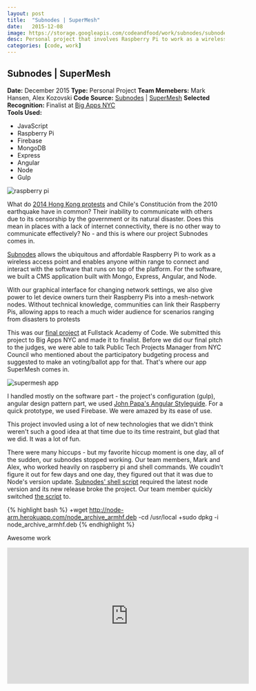 ```yaml
---
layout: post
title:  "Subnodes | SuperMesh"
date:   2015-12-08
image: https://storage.googleapis.com/codeandfood/work/subnodes/subnodes-thumbnail.jpg
desc: Personal project that involves Raspberry Pi to work as a wireless access point
categories: [code, work]
---
```


<div class="project-description">
	<h2>Subnodes | SuperMesh</h2>
	<div class="desc">
		<span><strong>Date:</strong> December 2015</span>
		<span><strong>Type:</strong> Personal Project</span>
		<span><strong>Team Memebers:</strong> Mark Hansen, Alex Kozovski</span>
		<span><strong>Code Source:</strong> <a href="https://github.com/youmustfight/subnodes" target="_blank">Subnodes</a> | <a href="https://github.com/jeesunikim/supermesh" target="_blank">SuperMesh</a></span>
		<span><strong>Selected Recognition:</strong> Finalist at <a href="http://bigapps.nyc/p/congratulations-to-the-bigapps-2015-finalists/" target="_blank">Big Apps NYC</a></span>
	</div>
	<div class="desc">
		<span><strong>Tools Used:</strong></span>
		<ul>
			<li>JavaScript</li>
			<li>Raspberry Pi</li>
			<li>Firebase</li>
			<li>MongoDB</li>
			<li>Express</li>
			<li>Angular</li>
			<li>Node</li>
			<li>Gulp</li>
		</ul>
	</div>
</div>

<div class="project-image">
	<img src='http://bigapps.nyc/resize/collabfinder.assets/748/projects-photo/533dbad6301a5e701c0fc842df76b338.jpg' alt='raspberry pi' />
</div>

<p>What do <a href="https://en.wikipedia.org/wiki/2014_Hong_Kong_protests" target="_blank">2014 Hong Kong protests</a> and Chile's Constitución from the 2010 earthquake have in common? Their inability to communicate with others due to its censorship by the government or its natural disaster. Does this mean in places with a lack of internet connectivity, there is no other way to communicate effectively? No - and this is where our project Subnodes comes in.</p>

<p><a href="http://subnodes.org/" target="_blank">Subnodes</a> allows the ubiquitous and affordable Raspberry Pi to work as a wireless access point and enables anyone within range to connect and interact with the software that runs on top of the platform. For the software, we built a CMS application built with Mongo, Express, Angular, and Node.</p>

<p>With our graphical interface for changing network settings, we also give power to let device owners turn their Raspberry Pis into a mesh-network nodes. Without technical knowledge, communities can link their Raspberry Pis, allowing apps to reach a much wider audience for scenarios ranging from disasters to protests</p>

<p>This was our <a href="http://www.fullstackacademy.com/final-projects/subnodes" target="_blank">final project</a> at Fullstack Academy of Code. We submitted this project to Big Apps NYC and made it to finalist. Before we did our final pitch to the judges, we were able to talk Public Tech Projects Manager from NYC Council who mentioned about the participatory budgeting process and suggested to make an voting/ballot app for that. That's where our app SuperMesh comes in.</p>

<div class="project-image">
	<img src='http://bigapps.nyc/resize/collabfinder.assets/748/projects-photo/1fdb945c8693944086112139518e5cfb.jpg' alt='supermesh app' />
</div>

<p>I handled mostly on the software part - the project's configuration (gulp), angular design pattern part, we used <a href="https://github.com/johnpapa/angular-styleguide" target="_blank">John Papa's Angular Styleguide</a>. For a quick prototype, we used Firebase. We were amazed by its ease of use.</p>

<p>This project invovled using a lot of new technologies that we didn't think weren't such a good idea at that time due to its time restraint, but glad that we did. It was a lot of fun.</p>

<p>There were many hiccups - but my favorite hiccup moment is one day, all of the sudden, our subnodes stopped working. Our team members, Mark and Alex, who worked heavily on raspberry pi and shell commands. We coudln't figure it out for few days and one day, they figured out that it was due to Node's version update. <a href="https://github.com/youmustfight/subnodes/blob/master/install.sh" target="_blank">Subnodes' shell script</a> required the latest node version and its new release broke the project. Our team member quickly switched <a href="https://github.com/youmustfight/subnodes/commit/a7994a7b76a5f2d32ec28e8afc5291ce7a670d5f" target="_blank">the script</a> to.</p>

{% highlight bash %}
	+wget http://node-arm.herokuapp.com/node_archive_armhf.deb
	-cd /usr/local		 +sudo dpkg -i node_archive_armhf.deb
{% endhighlight %}

<p>Awesome work</p>

<div class="project-image">
	<iframe width="560" height="315" src="https://www.youtube.com/embed/RU70VB6FDcQ" frameborder="0" allowfullscreen></iframe>
</div>